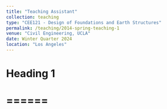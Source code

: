 ```yaml
---
title: "Teaching Assistant"
collection: teaching
type: "CEE121 - Design of Foundations and Earth Structures"
permalink: /teaching/2014-spring-teaching-1
venue: "Civil Engineering, UCLA"
date: Winter Quarter 2024
location: "Los Angeles"
---
```


 

# Heading 1
# ======

